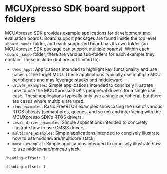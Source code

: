 # MCUXpresso SDK board support folders

MCUXpresso SDK provides example applications for development and evaluation boards. Board support packages are found inside the top level `<board_name>` folder, and each supported board has its own folder \(an MCUXpresso SDK package can support multiple boards\). Within each `<board_name>` folder, there are various sub-folders for each example they contain. These include \(but are not limited to\):

-   `demo_apps`: Applications intended to highlight key functionality and use cases of the target MCU. These applications typically use multiple MCU peripherals and may leverage stacks and middleware.
-   `driver_examples`: Simple applications intended to concisely illustrate how to use the MCUXpresso SDK’s peripheral drivers for a single use case. These applications typically only use a single peripheral, but there are cases where multiple are used.
-   `rtos_examples`: Basic FreeRTOS examples showcasing the use of various RTOS objects \(semaphores, queues, and so on\) and interfacing with the MCUXpresso SDK’s RTOS drivers.
-   `cmsis_driver_examples`: Simple applications intended to concisely illustrate how to use CMSIS drivers.
-   `multicore_examples`: Simple applications intended to concisely illustrate how to use middleware/multicore stack.
-   `mmcau_examples`: Simple applications intended to concisely illustrate how to use middleware/mmcau stack.


```{include} ../topics/example_application_structure.md
:heading-offset: 1
```

```{include} ../topics/locating_example_application_source_files.md
:heading-offset: 1
```


